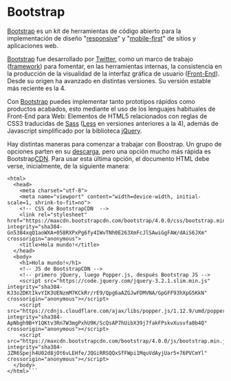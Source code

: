 # Bootstrap

[Bootstrap](https://getbootstrap.com/) es un kit de herramientas de código abierto para la implementación de diseño "[responsive](https://es.wikipedia.org/wiki/Dise%C3%B1o_web_adaptable)" y "[mobile-first](https://en.ryte.com/wiki/Mobile_First)" de sitios y aplicaciones web. 

[Bootstrap](https://getbootstrap.com/) fue desarrollado por [Twitter](https://twitter.com/getbootstrap), como un marco de trabajo ([framework](https://es.wikipedia.org/wiki/Framework)) para fomentar, en las herramientas internas, la consistencia en la producción de la visualidad de la interfaz gráfica de usuario ([Front-End](https://es.wikipedia.org/wiki/Front-end_y_back-end)). Desde su origen ha avanzado en distintas versiones. Su versión estable más reciente es la 4.

Con [Bootstrap](https://getbootstrap.com/) puedes implementar tanto prototipos rápidos como productos acabados, esto mediante el uso de los lenguajes habituales de Front-End para Web: Elementos de HTML5 relacionados con reglas de CSS3 traducidas de [Sass](https://sass-lang.com/) ([Less](http://lesscss.org/) en versiones anteriores a la 4), además de Javascript simplificado por la biblioteca [jQuery](https://jquery.com/).

Hay distintas maneras para comenzar a trabajar con Boostrap. Un grupo de opciones parten en su [descarga](https://getbootstrap.com/docs/4.0/getting-started/download/), pero una opción mucho más rápida es Bootstrap[CDN](https://es.wikipedia.org/wiki/Red_de_entrega_de_contenidos). Para usar esta última opción, el documento HTML debe verse, inicialmente, de la siguiente manera: 

```<!doctype html>
<html>
  <head>
    <meta charset="utf-8">
    <meta name="viewport" content="width=device-width, initial-scale=1, shrink-to-fit=no">
    <!-- CSS de BootstrapCDN  -->
    <link rel="stylesheet" href="https://maxcdn.bootstrapcdn.com/bootstrap/4.0.0/css/bootstrap.min.css" integrity="sha384-Gn5384xqQ1aoWXA+058RXPxPg6fy4IWvTNh0E263XmFcJlSAwiGgFAW/dAiS6JXm" crossorigin="anonymous">
    <title>Hola mundo!</title>
  </head>
  <body>
    <h1>Hola mundo!</h1>
    <!-- JS de BootstrapCDN -->    
    <!-- primero jQuery, luego Popper.js, después Bootstrap JS -->
    <script src="https://code.jquery.com/jquery-3.2.1.slim.min.js" integrity="sha384-KJ3o2DKtIkvYIK3UENzmM7KCkRr/rE9/Qpg6aAZGJwFDMVNA/GpGFF93hXpG5KkN" crossorigin="anonymous"></script>
    <script src="https://cdnjs.cloudflare.com/ajax/libs/popper.js/1.12.9/umd/popper.min.js" integrity="sha384-ApNbgh9B+Y1QKtv3Rn7W3mgPxhU9K/ScQsAP7hUibX39j7fakFPskvXusvfa0b4Q" crossorigin="anonymous"></script>
    <script src="https://maxcdn.bootstrapcdn.com/bootstrap/4.0.0/js/bootstrap.min.js" integrity="sha384-JZR6Spejh4U02d8jOt6vLEHfe/JQGiRRSQQxSfFWpi1MquVdAyjUar5+76PVCmYl" crossorigin="anonymous"></script>
  </body>
</html>```
